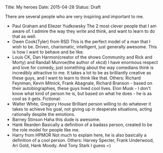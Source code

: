 Title: My heroes
Date: 2015-04-28
Status: Draft

There are several people who are very inspiring and important to me.
- Paul Graham and Eliezer Yudkowsky
The 2 most clever people that I am aware of. I admire the way they write and think, and want to learn to do that as well.
- Owen Cook(Tyler) from RSD
This is the perfect model of a man that I wish to be. Driven, charismatic, intelligent, just generally awesome. This is how I want to behave and be like.
- Louis CK, Dan Harmon(creator of the shows Community and Rick and Morty) and Randall Munroe(the author of xkcd)
I have enormous respect and love for comedy, just something about the way comedians think is incredibly attractive to me. It takes a lot to be as brilliantly creative as these guys, and I want to learn to think like that.
Others:
Richard Feynman, Kevin Mitnick, Frank Abagnale, Richard Branson - based on their autobiographies, these guys lived cool lives.
Elon Musk - I don't know what kind of person he is, but based on what he does - he is as cool as it gets.
Fictional:
- Walter White, Gregory House
Brilliant person willing to do whatever it takes to achieve his goal, not giving up in desperate situations, acting rationally despite the emotions.
- Barney Stinson
Haha this dude is awesome.
- Hank Rearden
Basically a definition of a badass person, created to be the role model for people like me.
- Harry from HPMOR
Not much to explain here, he is also basically a definition of a cool person.
Others: Harvey Specter, Frank Underwood, Ari Gold, Hank Moody. And Tony Stark I guess =)
